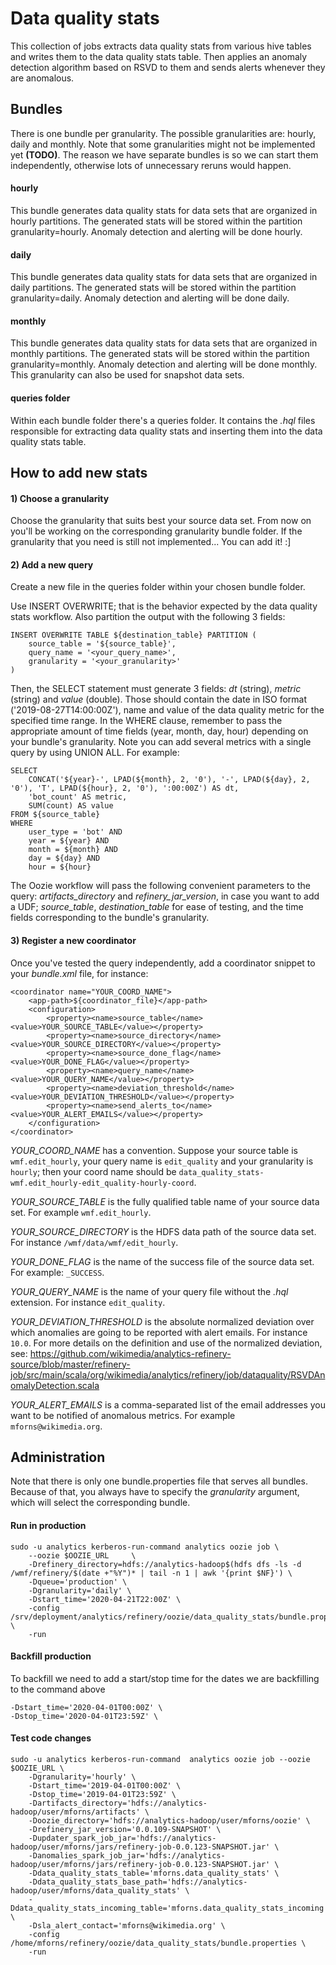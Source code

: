 # Data quality stats

This collection of jobs extracts data quality stats from various hive tables
and writes them to the data quality stats table. Then applies an anomaly
detection algorithm based on RSVD to them and sends alerts whenever they are
anomalous.

## Bundles
There is one bundle per granularity. The possible granularities are: hourly,
daily and monthly. Note that some granularities might not be implemented yet
**(TODO)**. The reason we have separate bundles is so we can start them
independently, otherwise lots of unnecessary reruns would happen.

#### hourly
This bundle generates data quality stats for data sets that are organized in
hourly partitions. The generated stats will be stored within the partition
granularity=hourly. Anomaly detection and alerting will be done hourly.

#### daily
This bundle generates data quality stats for data sets that are organized in
daily partitions. The generated stats will be stored within the partition
granularity=daily.  Anomaly detection and alerting will be done daily.

#### monthly
This bundle generates data quality stats for data sets that are organized in
monthly partitions. The generated stats will be stored within the partition
granularity=monthly. Anomaly detection and alerting will be done monthly.
This granularity can also be used for snapshot data sets.

#### queries folder
Within each bundle folder there's a queries folder. It contains the *.hql*
files responsible for extracting data quality stats and inserting them into
the data quality stats table.

## How to add new stats

#### 1) Choose a granularity
Choose the granularity that suits best your source data set. From now on you'll
be working on the corresponding granularity bundle folder. If the granularity
that you need is still not implemented... You can add it! :]

#### 2) Add a new query
Create a new file in the queries folder within your chosen bundle folder.

Use INSERT OVERWRITE; that is the behavior expected by the data quality stats
workflow. Also partition the output with the following 3 fields:
```
INSERT OVERWRITE TABLE ${destination_table} PARTITION (
    source_table = '${source_table}',
    query_name = '<your_query_name>',
    granularity = '<your_granularity>'
)
```
Then, the SELECT statement must generate 3 fields: *dt* (string), *metric*
(string) and *value* (double). Those should contain the date in ISO format
('2019-08-27T14:00:00Z'), name and value of the data quality metric for the
specified time range. In the WHERE clause, remember to pass the appropriate
amount of time fields (year, month, day, hour) depending on your bundle's
granularity. Note you can add several metrics with a single query by using
UNION ALL. For example:
```
SELECT
    CONCAT('${year}-', LPAD(${month}, 2, '0'), '-', LPAD(${day}, 2, '0'), 'T', LPAD(${hour}, 2, '0'), ':00:00Z') AS dt,
    'bot_count' AS metric,
    SUM(count) AS value
FROM ${source_table}
WHERE
    user_type = 'bot' AND
    year = ${year} AND
    month = ${month} AND
    day = ${day} AND
    hour = ${hour}
```

The Oozie workflow will pass the following convenient parameters to the query:
*artifacts_directory* and *refinery_jar_version*, in case you want to add a
UDF; *source_table*, *destination_table* for ease of testing, and the time
fields corresponding to the bundle's granularity.

#### 3) Register a new coordinator
Once you've tested the query independently, add a coordinator snippet to your
*bundle.xml* file, for instance:
```
<coordinator name="YOUR_COORD_NAME">
    <app-path>${coordinator_file}</app-path>
    <configuration>
        <property><name>source_table</name><value>YOUR_SOURCE_TABLE</value></property>
        <property><name>source_directory</name><value>YOUR_SOURCE_DIRECTORY</value></property>
        <property><name>source_done_flag</name><value>YOUR_DONE_FLAG</value></property>
        <property><name>query_name</name><value>YOUR_QUERY_NAME</value></property>
        <property><name>deviation_threshold</name><value>YOUR_DEVIATION_THRESHOLD</value></property>
        <property><name>send_alerts_to</name><value>YOUR_ALERT_EMAILS</value></property>
    </configuration>
</coordinator>
```

*YOUR_COORD_NAME* has a convention. Suppose your source table is
`wmf.edit_hourly`, your query name is `edit_quality` and your granularity is
`hourly`; then your coord name should be
`data_quality_stats-wmf.edit_hourly-edit_quality-hourly-coord`.

*YOUR_SOURCE_TABLE* is the fully qualified table name of your source data set.
For example `wmf.edit_hourly`.

*YOUR_SOURCE_DIRECTORY* is the HDFS data path of the source data set. For
instance `/wmf/data/wmf/edit_hourly`.

*YOUR_DONE_FLAG* is the name of the success file of the source data set. For
example: `_SUCCESS`.

*YOUR_QUERY_NAME* is the name of your query file without the *.hql* extension.
For instance `edit_quality`.

*YOUR_DEVIATION_THRESHOLD* is the absolute normalized deviation over which
anomalies are going to be reported with alert emails. For instance `10.0`.
For more details on the definition and use of the normalized deviation, see:
https://github.com/wikimedia/analytics-refinery-source/blob/master/refinery-job/src/main/scala/org/wikimedia/analytics/refinery/job/dataquality/RSVDAnomalyDetection.scala

*YOUR_ALERT_EMAILS* is a comma-separated list of the email addresses you want
to be notified of anomalous metrics. For example `mforns@wikimedia.org`.

## Administration

Note that there is only one bundle.properties file that serves all bundles.
Because of that, you always have to specify the *granularity* argument, which
will select the corresponding bundle.

#### Run in production
```
sudo -u analytics kerberos-run-command analytics oozie job \
    --oozie $OOZIE_URL     \
    -Drefinery_directory=hdfs://analytics-hadoop$(hdfs dfs -ls -d /wmf/refinery/$(date +"%Y")* | tail -n 1 | awk '{print $NF}') \
    -Dqueue='production' \
    -Dgranularity='daily' \
    -Dstart_time='2020-04-21T22:00Z' \
    -config /srv/deployment/analytics/refinery/oozie/data_quality_stats/bundle.properties \
    -run
```


#### Backfill production
To backfill we need to add a start/stop time for the dates we are backfilling to the command above
```
-Dstart_time='2020-04-01T00:00Z' \
-Dstop_time='2020-04-01T23:59Z' \
```

#### Test code changes
```
sudo -u analytics kerberos-run-command  analytics oozie job --oozie $OOZIE_URL \
    -Dgranularity='hourly' \
    -Dstart_time='2019-04-01T00:00Z' \
    -Dstop_time='2019-04-01T23:59Z' \
    -Dartifacts_directory='hdfs://analytics-hadoop/user/mforns/artifacts' \
    -Doozie_directory='hdfs://analytics-hadoop/user/mforns/oozie' \
    -Drefinery_jar_version='0.0.109-SNAPSHOT' \
    -Dupdater_spark_job_jar='hdfs://analytics-hadoop/user/mforns/jars/refinery-job-0.0.123-SNAPSHOT.jar' \
    -Danomalies_spark_job_jar='hdfs://analytics-hadoop/user/mforns/jars/refinery-job-0.0.123-SNAPSHOT.jar' \
    -Ddata_quality_stats_table='mforns.data_quality_stats' \
    -Ddata_quality_stats_base_path='hdfs://analytics-hadoop/user/mforns/data_quality_stats' \
    -Ddata_quality_stats_incoming_table='mforns.data_quality_stats_incoming' \
    -Dsla_alert_contact='mforns@wikimedia.org' \
    -config /home/mforns/refinery/oozie/data_quality_stats/bundle.properties \
    -run
```
